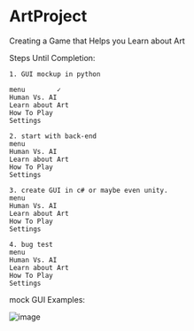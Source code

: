 # ArtProject
Creating a Game that Helps you Learn about Art


Steps Until Completion:


	1. GUI mockup in python

	menu		✓
	Human Vs. AI	 
	Learn about Art 
	How To Play     
	Settings	
	
	2. start with back-end
	menu            
	Human Vs. AI    
	Learn about Art  
	How To Play     
	Settings        
	
	3. create GUI in c# or maybe even unity.
	menu           	
	Human Vs. AI    
	Learn about Art 
	How To Play     
	Settings  
	
	4. bug test
	menu            
	Human Vs. AI    
	Learn about Art
	How To Play 
	Settings     

mock GUI Examples:

![image](https://user-images.githubusercontent.com/73653161/126344719-c9a58030-a707-46b6-87e5-108b200d6d6b.png)
